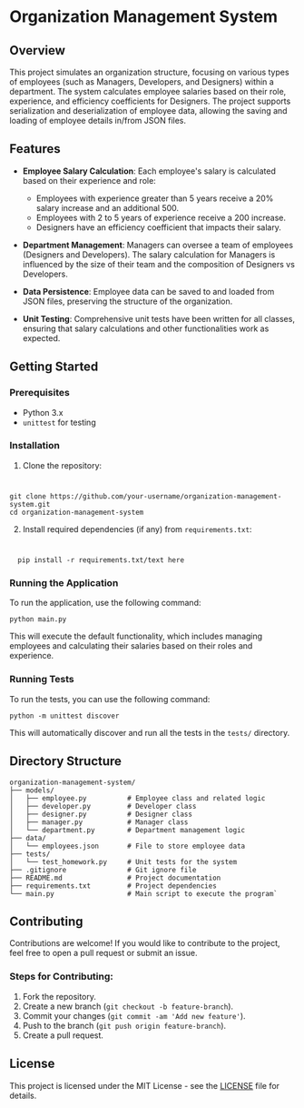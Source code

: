   
# Organization Management System

## Overview

This project simulates an organization structure, focusing on various types of employees (such as Managers, Developers, and Designers) within a department. The system calculates employee salaries based on their role, experience, and efficiency coefficients for Designers. The project supports serialization and deserialization of employee data, allowing the saving and loading of employee details in/from JSON files.

## Features

-   **Employee Salary Calculation**: Each employee's salary is calculated based on their experience and role:
    
    -   Employees with experience greater than 5 years receive a 20% salary increase and an additional 500.
    -   Employees with 2 to 5 years of experience receive a 200 increase.
    -   Designers have an efficiency coefficient that impacts their salary.
-   **Department Management**: Managers can oversee a team of employees (Designers and Developers). The salary calculation for Managers is influenced by the size of their team and the composition of Designers vs Developers.
    
-   **Data Persistence**: Employee data can be saved to and loaded from JSON files, preserving the structure of the organization.
    
-   **Unit Testing**: Comprehensive unit tests have been written for all classes, ensuring that salary calculations and other functionalities work as expected.
    

## Getting Started

### Prerequisites

-   Python 3.x
-   `unittest` for testing

### Installation

1.  Clone the repository:
    
#
    git clone https://github.com/your-username/organization-management-system.git
    cd organization-management-system
    
2.  Install required dependencies (if any) from `requirements.txt`:
# 
      pip install -r requirements.txt/text here
    

### Running the Application

To run the application, use the following command:


`python main.py` 

This will execute the default functionality, which includes managing employees and calculating their salaries based on their roles and experience.

### Running Tests

To run the tests, you can use the following command:


`python -m unittest discover` 

This will automatically discover and run all the tests in the `tests/` directory.

## Directory Structure


```
organization-management-system/
├── models/
│   ├── employee.py          # Employee class and related logic
│   ├── developer.py         # Developer class
│   ├── designer.py          # Designer class
│   ├── manager.py           # Manager class
│   └── department.py        # Department management logic
├── data/
│   └── employees.json       # File to store employee data
├── tests/
│   └── test_homework.py     # Unit tests for the system
├── .gitignore               # Git ignore file
├── README.md                # Project documentation
├── requirements.txt         # Project dependencies
└── main.py                  # Main script to execute the program` 

```
## Contributing

Contributions are welcome! If you would like to contribute to the project, feel free to open a pull request or submit an issue.

### Steps for Contributing:

1.  Fork the repository.
2.  Create a new branch (`git checkout -b feature-branch`).
3.  Commit your changes (`git commit -am 'Add new feature'`).
4.  Push to the branch (`git push origin feature-branch`).
5.  Create a pull request.

## License

This project is licensed under the MIT License - see the [LICENSE](LICENSE) file for details.